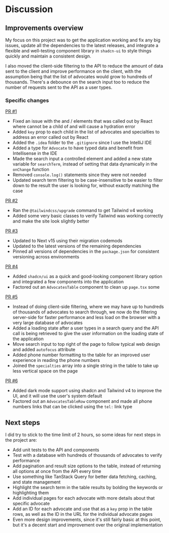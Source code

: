 # Discussion

## Improvements overview
My focus on this project was to get the application working and fix any big issues, update all the dependencies to the latest releases, and integrate a flexible and well-testing component library in `shadcn-ui` to style things quickly and maintain a consistent design.

I also moved the client-side filtering to the API to reduce the amount of data sent to the client and improve performance on the client, with the assumption being that the list of advocates would grow to hundreds of thousands. There's a debounce on the search input too to reduce the number of requests sent to the API as a user types.

### Specific changes

[PR #1](https://github.com/jdk2pq/solace-candidate-assignment/pull/1)
- Fixed an issue with the <thead> and <tr>/<th> elements that was called out by React where <th> cannot be a child of <thead> and will cause a hydration error
- Added `key` prop to each child in the list of advocates and specialties to address an error called out by React
- Added the `.idea` folder to the `.gitignore` since I use the IntelliJ IDE
- Added a type for `Advocate` to have typed data and benefit from Intellisense in the IDE
- Made the search input a controlled element and added a new state variable for `searchTerm`, instead of setting that data dynamically in the `onChange` function
- Removed `console.log()` statements since they were not needed
- Updated search term filtering to be case-insensitive to be easier to filter down to the result the user is looking for, without exactly matching the case

[PR #2](https://github.com/jdk2pq/solace-candidate-assignment/pull/2)
- Ran the `@tailwindcss/upgrade` command to get Tailwind v4 working
- Added some very basic classes to verify Tailwind was working correctly and make the site look slightly better

[PR #3](https://github.com/jdk2pq/solace-candidate-assignment/pull/3)
- Updated to Next v15 using their migration codemods
- Updated to the latest versions of the remaining dependencies
- Pinned all versions of dependencies in the `package.json` for consistent versioning across environments

[PR #4](https://github.com/jdk2pq/solace-candidate-assignment/pull/4)
- Added `shadcn/ui` as a quick and good-looking component library option and integrated a few components into the application
- Factored out an `AdvocatesTable` component to clean up `page.tsx` some

[PR #5](https://github.com/jdk2pq/solace-candidate-assignment/pull/5)
- Instead of doing client-side filtering, where we may have up to hundreds of thousands of advocates to search through, we now do the filtering server-side for faster performance and less load on the browser with a very large database of advocates
- Added a loading state after a user types in a search query and the API call is being retrieved to give the user information on the loading state of the application
- Move search input to top right of the page to follow typical web design and added `autofocus` attribute
- Added phone number formatting to the table for an improved user experience in reading the phone numbers
- Joined the `specialties` array into a single string in the table to take up less vertical space on the page


[PR #6](https://github.com/jdk2pq/solace-candidate-assignment/pull/6)
- Added dark mode support using shadcn and Tailwind v4 to improve the UI, and it will use the user's system default
- Factored out an `AdvocatesTableRow` component and made all phone numbers links that can be clicked using the `tel:` link type

## Next steps

I did try to stick to the time limit of 2 hours, so some ideas for next steps in the project are:

- Add unit tests to the API and components
- Test with a database with hundreds of thousands of advocates to verify performance
- Add pagination and result size options to the table, instead of returning all options at once from the API every time
- Use something like TanStack Query for better data fetching, caching, and state management
- Highlight the search term in the table results by bolding the keywords or highlighting them
- Add individual pages for each advocate with more details about that specific advocate
- Add an ID for each advocate and use that as a `key` prop in the table rows, as well as the ID in the URL for the individual advocate pages
- Even more design improvements, since it's still fairly basic at this point, but it's a decent start and improvement over the original implementation